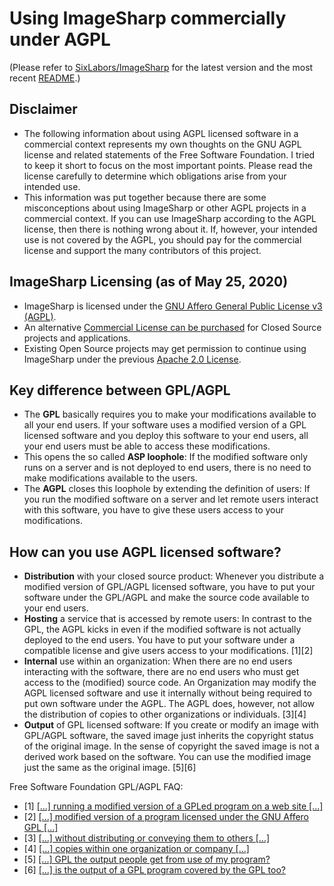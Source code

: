 # Using ImageSharp commercially under AGPL

(Please refer to [SixLabors/ImageSharp](https://github.com/SixLabors/ImageSharp) for the latest version and the most recent [README](https://github.com/SixLabors/ImageSharp/blob/master/README.md).)

## Disclaimer

- The following information about using AGPL licensed software in a commercial context represents my own thoughts on the GNU AGPL license and related statements of the Free Software Foundation. I tried to keep it short to focus on the most important points. Please read the license carefully to determine which obligations arise from your intended use.
- This information was put together because there are some misconceptions about using ImageSharp or other AGPL projects in a commercial context. If you can use ImageSharp according to the AGPL license, then there is nothing wrong about it. If, however, your intended use is not covered by the AGPL, you should pay for the commercial license and support the many contributors of this project.

## ImageSharp Licensing (as of May 25, 2020)
  
- ImageSharp is licensed under the [GNU Affero General Public License v3 (AGPL)](https://www.gnu.org/licenses/agpl-3.0).
- An alternative [Commercial License can be purchased](https://sixlabors.com/pricing) for Closed Source projects and applications.
- Existing Open Source projects may get permission to continue using ImageSharp under the previous [Apache 2.0 License](https://opensource.org/licenses/Apache-2.0).

## Key difference between GPL/AGPL

- The **GPL** basically requires you to make your modifications available to all your end users. If your software uses a modified version of a GPL licensed software and you deploy this software to your end users, all your end users must be able to access these modifications.
- This opens the so called **ASP loophole**: If the modified software only runs on a server and is not deployed to end users, there is no need to make modifications available to the users.
- The **AGPL** closes this loophole by extending the definition of users: If you run the modified software on a server and let remote users interact with this software, you have to give these users access to your modifications.

## How can you use AGPL licensed software?

- **Distribution** with your closed source product: Whenever you distribute a modified version of GPL/AGPL licensed software, you have to put your software under the GPL/AGPL and make the source code available to your end users.
- **Hosting** a service that is accessed by remote users: In contrast to the GPL, the AGPL kicks in even if the modified software is not actually deployed to the end users. You have to put your software under a compatible license and give users access to your modifications. [1][2]
- **Internal** use within an organization: When there are no end users interacting with the software, there are no end users who must get access to the (modified) source code. An Organization may modify the AGPL licensed software and use it internally without being required to put own software under the AGPL. The AGPL does, however, not allow the distribution of copies to other organizations or individuals. [3][4]
- **Output** of GPL licensed software: If you create or modify an image with GPL/AGPL software, the saved image just inherits the copyright status of the original image. In the sense of copyright the saved image is not a derived work based on the software. You can use the modified image just the same as the original image. [5][6]

Free Software Foundation GPL/AGPL FAQ:

- [1] [[...] running a modified version of a GPLed program on a web site [...]](https://www.gnu.org/licenses/gpl-faq.html#UnreleasedMods)
- [2] [[...] modified version of a program licensed under the GNU Affero GPL [...]](https://www.gnu.org/licenses/gpl-faq.html#UnreleasedModsAGPL)
- [3] [[...] without distributing or conveying them to others [...]](https://www.gnu.org/licenses/gpl-faq.html#NoDistributionRequirements)
- [4] [[...] copies within one organization or company [...]](https://www.gnu.org/licenses/gpl-faq.html#InternalDistribution)
- [5] [[...] GPL the output people get from use of my program?](https://www.gnu.org/licenses/gpl-faq.html#GPLOutput)
- [6] [[...] is the output of a GPL program covered by the GPL too?](https://www.gnu.org/licenses/gpl-faq.html#WhatCaseIsOutputGPL)
